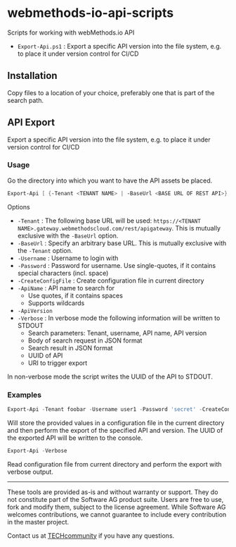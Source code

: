 # webmethods-io-api-scripts
Scripts for working with webMethods.io API
- `Export-Api.ps1` : Export a specific API version into the file system, e.g. to place it under version control for CI/CD

## Installation
Copy files to a location of your choice, preferably one that is part of the search path.

## API Export

Export a specific API version into the file system, e.g. to place it under version control for CI/CD

### Usage

Go the directory into which you want to have the API assets be placed. 

``` powershell
Export-Api [ {-Tenant <TENANT NAME> | -BaseUrl <BASE URL OF REST API>} -Username <USERNAME> -Password <PASSWORD> [-CreateConfigFile] -ApiName <API NAME> -ApiVersion <API VERSION> ] [-Verbose]
```

Options
- `-Tenant` : The following base URL will be used: `https://<TENANT NAME>.gateway.webmethodscloud.com/rest/apigateway`. This is mutually exclusive with the `-BaseUrl` option.
- `-BaseUrl` : Specify an arbitrary base URL. This is mutually exclusive with the `-Tenant` option.
- `-Username` : Username to login with
- `-Password` : Password for username. Use single-quotes, if it contains special characters (incl. space)
- `-CreateConfigFile` : Create configuration file in current directory
- `-ApiName` : API name to search for
  - Use quotes, if it contains spaces
  - Supports wildcards
- `-ApiVersion` 
- `-Verbose` : In verbose mode the following information will be written to STDOUT
  - Search parameters: Tenant, username, API name, API version
  - Body of search request in JSON format
  - Search result in JSON format
  - UUID of API
  - URI to trigger export

In non-verbose mode the script writes the UUID of the API to STDOUT.  

### Examples

``` powershell
Export-Api -Tenant foobar -Username user1 -Password 'secret' -CreateConfigFile -ApiName TestAPI -ApiVersion "1.0"
```
Will store the provided values in a configuration file in the current directory and then perform the export of the specified API and version. The UUID of the exported API will be written to the console.

``` powershell
Export-Api -Verbose
```
Read configuration file from current directory and perform the export with verbose output.


______________________
These tools are provided as-is and without warranty or support. They do not constitute part of the Software AG product suite. Users are free to use, fork and modify them, subject to the license agreement. While Software AG welcomes contributions, we cannot guarantee to include every contribution in the master project.

Contact us at [TECHcommunity](mailto:technologycommunity@softwareag.com?subject=Github/SoftwareAG) if you have any questions.
